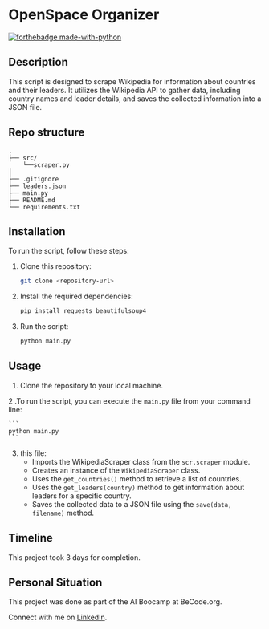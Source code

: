 # OpenSpace Organizer
[![forthebadge made-with-python](https://ForTheBadge.com/images/badges/made-with-python.svg)](https://www.python.org/)

## Description

This script is designed to scrape Wikipedia for information about countries and their leaders. It utilizes the Wikipedia API to gather data, including country names and leader details, and saves the collected information into a JSON file.

## Repo structure

```
.
├── src/
    └──scraper.py
│    
├── .gitignore
├── leaders.json
├── main.py
├── README.md
└── requirements.txt
```

## Installation

To run the script, follow these steps:

1. Clone this repository:

    ```bash
    git clone <repository-url>
    ```

2. Install the required dependencies:

    ```bash
    pip install requests beautifulsoup4
    ```

3. Run the script:

    ```bash
    python main.py
    ```


## Usage

1. Clone the repository to your local machine.

2 .To run the script, you can execute the `main.py` file from your command line:

    ```
    python main.py
    ```

3. this file:
    - Imports the WikipediaScraper class from the `scr.scraper` module.
    - Creates an instance of the `WikipediaScraper` class.
    - Uses the `get_countries()` method to retrieve a list of countries.
    - Uses the `get_leaders(country)` method to get information about leaders for a specific country.
    - Saves the collected data to a JSON file using the `save(data, filename)` method.

## Timeline

This project took 3 days for completion.

## Personal Situation
This project was done as part of the AI Boocamp at BeCode.org. 

Connect with me on [LinkedIn](https://www.linkedin.com/in/ariana-bik-62213a107/).